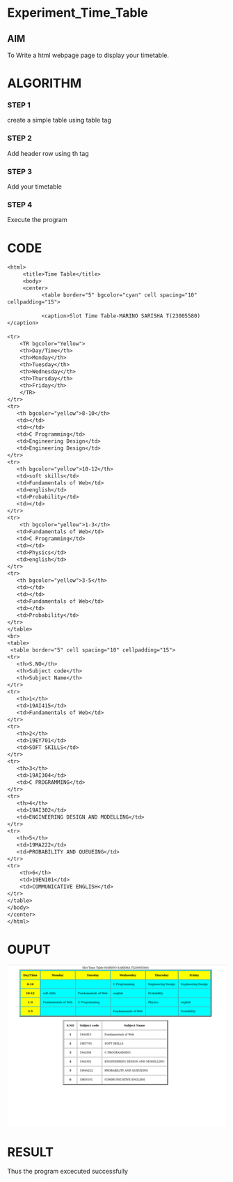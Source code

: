 # Experiment_Time_Table

## AIM
To Write a html webpage page to display your timetable.

# ALGORITHM
### STEP 1
create a simple table using table tag
### STEP 2
Add header row using th tag
### STEP 3
Add your timetable
### STEP 4
Execute the program

# CODE
```
<html>
     <title>Time Table</title>
     <body>
     <center>
           <table border="5" bgcolor="cyan" cell spacing="10" cellpadding="15">
          
           <caption>Slot Time Table-MARINO SARISHA T(23005580)</caption>
           
<tr>
    <TR bgcolor="Yellow">
    <th>Day/Time</th>
    <th>Monday</th>
    <th>Tuesday</th>
    <th>Wednesday</th>
    <th>Thursday</th>
    <th>Friday</th>
    </TR>
</tr>
<tr>
   <th bgcolor="yellow">8-10</th>
   <td></td>
   <td></td>
   <td>C Programming</td>
   <td>Engineering Design</td>
   <td>Engineering Design</td>
</tr>
<tr>
   <th bgcolor="yellow">10-12</th>
   <td>soft skills</td>
   <td>Fundamentals of Web</td>
   <td>english</td>
   <td>Probability</td>
   <td></td>
</tr>
<tr>
    <th bgcolor="yellow">1-3</th>
   <td>Fundamentals of Web</td>
   <td>C Programming</td>
   <td></td>
   <td>Physics</td>
   <td>english</td>
</tr>
<tr>
   <th bgcolor="yellow">3-5</th>
   <td></td>
   <td></td>
   <td>Fundamentals of Web</td>
   <td></td>
   <td>Probability</td>
</tr>
</table>
<br>
<table>
 <table border="5" cell spacing="10" cellpadding="15">
<tr>
   <th>S.NO</th>
   <th>Subject code</th>
   <th>Subject Name</th>
</tr>
<tr>
   <th>1</th>
   <td>19AI415</td>
   <td>Fundamentals of Web</td>
</tr>
<tr>
   <th>2</th>
   <td>19EY701</td>
   <td>SOFT SKILLS</td>
</tr>
<tr>
   <th>3</th>
   <td>19AI304</td>
   <td>C PROGRAMMING</td>
</tr>
<tr>
   <th>4</th>
   <td>19AI302</td>
   <td>ENGINEERING DESIGN AND MODELLING</td>
</tr>
<tr>
   <th>5</th>
   <td>19MA222</td>
   <td>PROBABILITY AND QUEUEING</td>
</tr>
<tr>
    <th>6</th>
    <td>19EN101</td>
    <td>COMMUNICATIVE ENGLISH</td>
</tr>
</table>
</body>
</center>
</html>
```
# OUPUT
![Output](./timetable.png)


# RESULT
Thus the program excecuted successfully